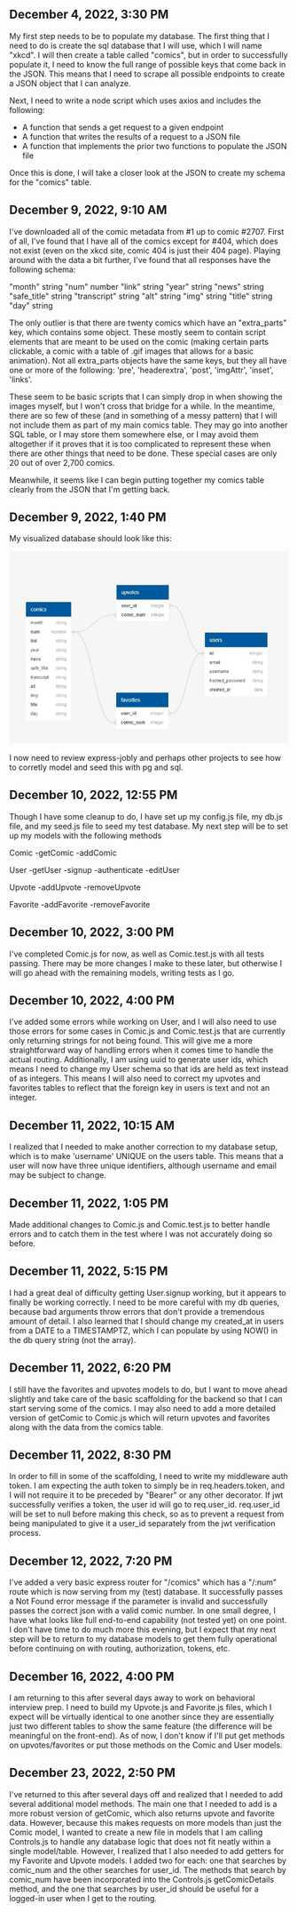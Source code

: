 
## December 4, 2022, 3:30 PM

My first step needs to be to populate my database. The first thing that I need to do is create the sql database that I will use, which I will name "xkcd". I will then create a table called "comics", but in order to successfully populate it, I need to know the full range of possible keys that come back in the JSON. This means that I need to scrape all possible endpoints to create a JSON object that I can analyze.

Next, I need to write a node script which uses axios and includes the following:
- A function that sends a get request to a given endpoint
- A function that writes the results of a request to a JSON file
- A function that implements the prior two functions to populate the JSON file

Once this is done, I will take a closer look at the JSON to create my schema for the "comics" table.

## December 9, 2022, 9:10 AM

I've downloaded all of the comic metadata from #1 up to comic #2707. First of all, I've found that I have all of the comics except for #404, which does not exist (even on the xkcd site, comic 404 is just their 404 page). Playing around with the data a bit further, I've found that all responses have the following schema:

"month" string 
"num" number 
"link" string 
"year" string 
"news" string 
"safe_title" string 
"transcript" string 
"alt" string 
"img" string 
"title" string 
"day" string 

The only outlier is that there are twenty comics which have an "extra_parts" key, which contains some object. These mostly seem to contain script elements that are meant to be used on the comic (making certain parts clickable, a comic with a table of .gif images that allows for a basic animation). Not all extra_parts objects have the same keys, but they all have one or more of the following: 'pre', 'headerextra', 'post', 'imgAttr', 'inset', 'links'.

These seem to be basic scripts that I can simply drop in when showing the images myself, but I won't cross that bridge for a while. In the meantime, there are so few of these (and in something of a messy pattern) that I will not include them as part of my main comics table. They may go into another SQL table, or I may store them somewhere else, or I may avoid them altogether if it proves that it is too complicated to represent these when there are other things that need to be done. These special cases are only 20 out of over 2,700 comics.

Meanwhile, it seems like I can begin putting together my comics table clearly from the JSON that I'm getting back.


## December 9, 2022, 1:40 PM

My visualized database should look like this:

![Database Diagram](./seed/database_diagram.jpg)

I now need to review express-jobly and perhaps other projects to see how to corretly model and seed this with pg and sql.


## December 10, 2022, 12:55 PM

Though I have some cleanup to do, I have set up my config.js file, my db.js file, and my seed.js file to seed my test database. My next step will be to set up my models with the following methods

Comic
-getComic
-addComic

User
-getUser
-signup
-authenticate
-editUser

Upvote
-addUpvote
-removeUpvote

Favorite
-addFavorite
-removeFavorite


## December 10, 2022, 3:00 PM

I've completed Comic.js for now, as well as Comic.test.js with all tests passing. There may be more changes I make to these later, but otherwise I will go ahead with the remaining models, writing tests as I go.


## December 10, 2022, 4:00 PM

I've added some errors while working on User, and I will also need to use those errors for some cases in Comic.js and Comic.test.js that are currently only returning strings for not being found. This will give me a more straightforward way of handling errors when it comes time to handle the actual routing. Additionally, I am using uuid to generate user ids, which means I need to change my User schema so that ids are held as text instead of as integers. This means I will also need to correct my upvotes and favorites tables to reflect that the foreign key in users is text and not an integer.


## December 11, 2022, 10:15 AM

I realized that I needed to make another correction to my database setup, which is to make 'username' UNIQUE on the users table. This means that a user will now have three unique identifiers, although username and email may be subject to change.


## December 11, 2022, 1:05 PM

Made additional changes to Comic.js and Comic.test.js to better handle errors and to catch them in the test where I was not accurately doing so before.


## December 11, 2022, 5:15 PM

I had a great deal of difficulty getting User.signup working, but it appears to finally be working correctly. I need to be more careful with my db queries, because bad arguments throw errors that don't provide a tremendous amount of detail. I also learned that I should change my created_at in users from a DATE to a TIMESTAMPTZ, which I can populate by using NOW() in the db query string (not the array).


## December 11, 2022, 6:20 PM

I still have the favorites and upvotes models to do, but I want to move ahead slightly and take care of the basic scaffolding for the backend so that I can start serving some of the comics. I may also need to add a more detailed version of getComic to Comic.js which will return upvotes and favorites along with the data from the comics table.


## December 11, 2022, 8:30 PM

In order to fill in some of the scaffolding, I need to write my middleware auth token. I am expecting the auth token to simply be in req.headers.token, and I will not require it to be preceded by "Bearer" or any other decorator. If jwt successfully verifies a token, the user id will go to req.user_id. req.user_id will be set to null before making this check, so as to prevent a request from being manipulated to give it a user_id separately from the jwt verification process.


## December 12, 2022, 7:20 PM

I've added a very basic express router for "/comics" which has a "/:num" route which is now serving from my (test) database. It successfully passes a Not Found error message if the parameter is invalid and successfully passes the correct json with a valid comic number. In one small degree, I have what looks like full end-to-end capability (not tested yet) on one point. I don't have time to do much more this evening, but I expect that my next step will be to return to my database models to get them fully operational before continuing on with routing, authorization, tokens, etc.


## December 16, 2022, 4:00 PM

I am returning to this after several days away to work on behavioral interview prep. I need to build my Upvote.js and Favorite.js files, which I expect will be virtually identical to one another since they are essentially just two different tables to show the same feature (the difference will be meaningful on the front-end). As of now, I don't know if I'll put get methods on upvotes/favorites or put those methods on the Comic and User models.


## December 23, 2022, 2:50 PM

I've returned to this after several days off and realized that I needed to add several additional model methods. The main one that I needed to add is a more robust version of getComic, which also returns upvote and favorite data. However, because this makes requests on more models than just the Comic model, I wanted to create a new file in models that I am calling Controls.js to handle any database logic that does not fit neatly within a single model/table. However, I realized that I also needed to add getters for my Favorite and Upvote models. I added two for each: one that searches by comic_num and the other searches for user_id. The methods that search by comic_num have been incorporated into the Controls.js getComicDetails method, and the one that searches by user_id should be useful for a logged-in user when I get to the routing.





